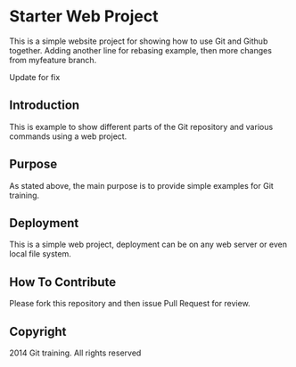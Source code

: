 # Starter Web Project

This is a simple website project for showing how to use Git and Github together.
Adding another line for rebasing example, then more changes from myfeature branch.

Update for fix

## Introduction

This is example to show different parts of the Git repository and various commands using a web project. 

## Purpose

As stated above, the main purpose is to provide simple examples for Git training.

## Deployment 

This is a simple web project, deployment can be on any web server or even local file system. 

## How To Contribute

Please fork this repository and then issue Pull Request for review.

## Copyright
	
2014 Git training. All rights reserved
